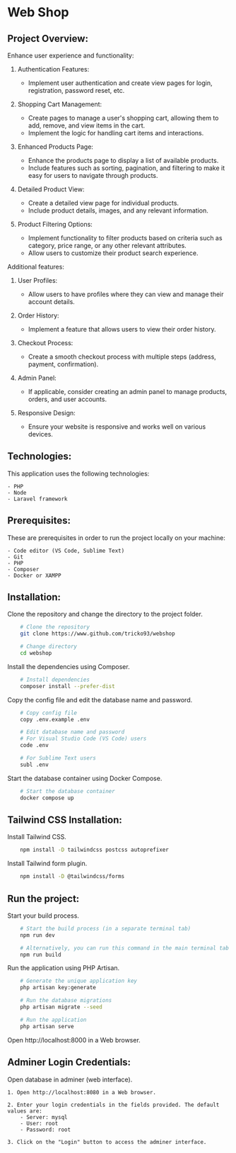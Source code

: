 # Web Shop

## Project Overview:

Enhance user experience and functionality:

1. Authentication Features:
	- Implement user authentication and create view pages for login, registration, password reset, etc.

2. Shopping Cart Management:
	- Create pages to manage a user's shopping cart, allowing them to add, remove, and view items in the cart.
	- Implement the logic for handling cart items and interactions.

3. Enhanced Products Page:
	- Enhance the products page to display a list of available products.
	- Include features such as sorting, pagination, and filtering to make it easy for users to navigate through products.

4. Detailed Product View:
	- Create a detailed view page for individual products.
	- Include product details, images, and any relevant information.

5. Product Filtering Options:
	- Implement functionality to filter products based on criteria such as category, price range, or any other relevant attributes.
	- Allow users to customize their product search experience.

Additional features:

1. User Profiles:
	- Allow users to have profiles where they can view and manage their account details.

2. Order History:
	- Implement a feature that allows users to view their order history.

3. Checkout Process:
	- Create a smooth checkout process with multiple steps (address, payment, confirmation).

4. Admin Panel:
	- If applicable, consider creating an admin panel to manage products, orders, and user accounts.

5. Responsive Design:
	- Ensure your website is responsive and works well on various devices.

## Technologies:

This application uses the following technologies:

	- PHP
	- Node
	- Laravel framework

## Prerequisites:

These are prerequisites in order to run the project locally on your machine:

	- Code editor (VS Code, Sublime Text)
	- Git
	- PHP
	- Composer
	- Docker or XAMPP

## Installation:

Clone the repository and change the directory to the project folder.

```sh
	# Clone the repository
	git clone https://www.github.com/tricko93/webshop

	# Change directory
	cd webshop
```

Install the dependencies using Composer.

```sh
	# Install dependencies
	composer install --prefer-dist
```

Copy the config file and edit the database name and password.

```sh
	# Copy config file
	copy .env.example .env

	# Edit database name and password 
	# For Visual Studio Code (VS Code) users
	code .env

	# For Sublime Text users
	subl .env
```

Start the database container using Docker Compose.

```sh
	# Start the database container
	docker compose up
```

## Tailwind CSS Installation:

Install Tailwind CSS.

```sh
	npm install -D tailwindcss postcss autoprefixer
```

Install Tailwind form plugin.

```sh
	npm install -D @tailwindcss/forms
```

## Run the project:

Start your build process.

```sh
	# Start the build process (in a separate terminal tab)
	npm run dev

	# Alternatively, you can run this command in the main terminal tab
	npm run build
```

Run the application using PHP Artisan.

```sh
	# Generate the unique application key
	php artisan key:generate

	# Run the database migrations
	php artisan migrate --seed

	# Run the application
	php artisan serve
```

Open http://localhost:8000 in a Web browser.

## Adminer Login Credentials:

Open database in adminer (web interface).

	1. Open http://localhost:8080 in a Web browser.

	2. Enter your login credentials in the fields provided. The default values are:
		- Server: mysql
		- User: root
		- Password: root

	3. Click on the "Login" button to access the adminer interface.